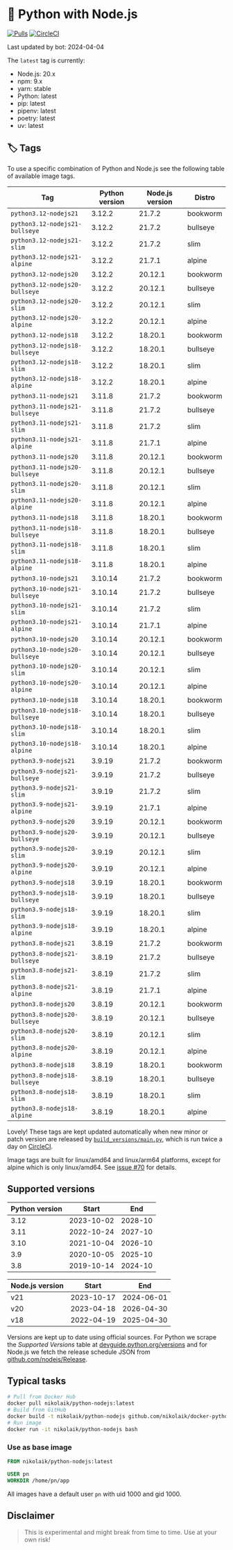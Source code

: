 # 🐳 Python with Node.js

[![Pulls](https://img.shields.io/docker/pulls/nikolaik/python-nodejs.svg?style=flat-square)](https://hub.docker.com/r/nikolaik/python-nodejs/)
[![CircleCI](https://img.shields.io/circleci/project/github/nikolaik/docker-python-nodejs.svg?style=flat-square)](https://circleci.com/gh/nikolaik/docker-python-nodejs)

Last updated by bot: 2024-04-04

The `latest` tag is currently:

- Node.js: 20.x
- npm: 9.x
- yarn: stable
- Python: latest
- pip: latest
- pipenv: latest
- poetry: latest
- uv: latest

## 🏷 Tags

To use a specific combination of Python and Node.js see the following table of available image tags.

<!-- TAGS_START -->

Tag | Python version | Node.js version | Distro
--- | --- | --- | ---
`python3.12-nodejs21` | 3.12.2 | 21.7.2 | bookworm
`python3.12-nodejs21-bullseye` | 3.12.2 | 21.7.2 | bullseye
`python3.12-nodejs21-slim` | 3.12.2 | 21.7.2 | slim
`python3.12-nodejs21-alpine` | 3.12.2 | 21.7.1 | alpine
`python3.12-nodejs20` | 3.12.2 | 20.12.1 | bookworm
`python3.12-nodejs20-bullseye` | 3.12.2 | 20.12.1 | bullseye
`python3.12-nodejs20-slim` | 3.12.2 | 20.12.1 | slim
`python3.12-nodejs20-alpine` | 3.12.2 | 20.12.1 | alpine
`python3.12-nodejs18` | 3.12.2 | 18.20.1 | bookworm
`python3.12-nodejs18-bullseye` | 3.12.2 | 18.20.1 | bullseye
`python3.12-nodejs18-slim` | 3.12.2 | 18.20.1 | slim
`python3.12-nodejs18-alpine` | 3.12.2 | 18.20.1 | alpine
`python3.11-nodejs21` | 3.11.8 | 21.7.2 | bookworm
`python3.11-nodejs21-bullseye` | 3.11.8 | 21.7.2 | bullseye
`python3.11-nodejs21-slim` | 3.11.8 | 21.7.2 | slim
`python3.11-nodejs21-alpine` | 3.11.8 | 21.7.1 | alpine
`python3.11-nodejs20` | 3.11.8 | 20.12.1 | bookworm
`python3.11-nodejs20-bullseye` | 3.11.8 | 20.12.1 | bullseye
`python3.11-nodejs20-slim` | 3.11.8 | 20.12.1 | slim
`python3.11-nodejs20-alpine` | 3.11.8 | 20.12.1 | alpine
`python3.11-nodejs18` | 3.11.8 | 18.20.1 | bookworm
`python3.11-nodejs18-bullseye` | 3.11.8 | 18.20.1 | bullseye
`python3.11-nodejs18-slim` | 3.11.8 | 18.20.1 | slim
`python3.11-nodejs18-alpine` | 3.11.8 | 18.20.1 | alpine
`python3.10-nodejs21` | 3.10.14 | 21.7.2 | bookworm
`python3.10-nodejs21-bullseye` | 3.10.14 | 21.7.2 | bullseye
`python3.10-nodejs21-slim` | 3.10.14 | 21.7.2 | slim
`python3.10-nodejs21-alpine` | 3.10.14 | 21.7.1 | alpine
`python3.10-nodejs20` | 3.10.14 | 20.12.1 | bookworm
`python3.10-nodejs20-bullseye` | 3.10.14 | 20.12.1 | bullseye
`python3.10-nodejs20-slim` | 3.10.14 | 20.12.1 | slim
`python3.10-nodejs20-alpine` | 3.10.14 | 20.12.1 | alpine
`python3.10-nodejs18` | 3.10.14 | 18.20.1 | bookworm
`python3.10-nodejs18-bullseye` | 3.10.14 | 18.20.1 | bullseye
`python3.10-nodejs18-slim` | 3.10.14 | 18.20.1 | slim
`python3.10-nodejs18-alpine` | 3.10.14 | 18.20.1 | alpine
`python3.9-nodejs21` | 3.9.19 | 21.7.2 | bookworm
`python3.9-nodejs21-bullseye` | 3.9.19 | 21.7.2 | bullseye
`python3.9-nodejs21-slim` | 3.9.19 | 21.7.2 | slim
`python3.9-nodejs21-alpine` | 3.9.19 | 21.7.1 | alpine
`python3.9-nodejs20` | 3.9.19 | 20.12.1 | bookworm
`python3.9-nodejs20-bullseye` | 3.9.19 | 20.12.1 | bullseye
`python3.9-nodejs20-slim` | 3.9.19 | 20.12.1 | slim
`python3.9-nodejs20-alpine` | 3.9.19 | 20.12.1 | alpine
`python3.9-nodejs18` | 3.9.19 | 18.20.1 | bookworm
`python3.9-nodejs18-bullseye` | 3.9.19 | 18.20.1 | bullseye
`python3.9-nodejs18-slim` | 3.9.19 | 18.20.1 | slim
`python3.9-nodejs18-alpine` | 3.9.19 | 18.20.1 | alpine
`python3.8-nodejs21` | 3.8.19 | 21.7.2 | bookworm
`python3.8-nodejs21-bullseye` | 3.8.19 | 21.7.2 | bullseye
`python3.8-nodejs21-slim` | 3.8.19 | 21.7.2 | slim
`python3.8-nodejs21-alpine` | 3.8.19 | 21.7.1 | alpine
`python3.8-nodejs20` | 3.8.19 | 20.12.1 | bookworm
`python3.8-nodejs20-bullseye` | 3.8.19 | 20.12.1 | bullseye
`python3.8-nodejs20-slim` | 3.8.19 | 20.12.1 | slim
`python3.8-nodejs20-alpine` | 3.8.19 | 20.12.1 | alpine
`python3.8-nodejs18` | 3.8.19 | 18.20.1 | bookworm
`python3.8-nodejs18-bullseye` | 3.8.19 | 18.20.1 | bullseye
`python3.8-nodejs18-slim` | 3.8.19 | 18.20.1 | slim
`python3.8-nodejs18-alpine` | 3.8.19 | 18.20.1 | alpine

<!-- TAGS_END -->

Lovely! These tags are kept updated automatically when new minor or patch version are released by [`build_versions/main.py`](./build_versions/main.py), which is run twice a day on [CircleCI](https://circleci.com/gh/nikolaik/docker-python-nodejs).

Image tags are built for linux/amd64 and linux/arm64 platforms, except for alpine which is only linux/amd64. See [issue #70](https://github.com/nikolaik/docker-python-nodejs/issues/70) for details.

## Supported versions

<!-- SUPPORTED_VERSIONS_START -->

Python version | Start | End
--- | --- | ---
3.12 | 2023-10-02 | 2028-10
3.11 | 2022-10-24 | 2027-10
3.10 | 2021-10-04 | 2026-10
3.9 | 2020-10-05 | 2025-10
3.8 | 2019-10-14 | 2024-10

Node.js version | Start | End
--- | --- | ---
v21 | 2023-10-17 | 2024-06-01
v20 | 2023-04-18 | 2026-04-30
v18 | 2022-04-19 | 2025-04-30

<!-- SUPPORTED_VERSIONS_END -->

Versions are kept up to date using official sources. For Python we scrape the _Supported Versions_ table at [devguide.python.org/versions](https://devguide.python.org/versions/#supported-versions) and for Node.js we fetch the release schedule JSON from [github.com/nodejs/Release](https://github.com/nodejs/Release/blob/main/schedule.json).

## Typical tasks

```bash
# Pull from Docker Hub
docker pull nikolaik/python-nodejs:latest
# Build from GitHub
docker build -t nikolaik/python-nodejs github.com/nikolaik/docker-python-nodejs
# Run image
docker run -it nikolaik/python-nodejs bash
```

### Use as base image

```Dockerfile
FROM nikolaik/python-nodejs:latest

USER pn
WORKDIR /home/pn/app
```

All images have a default user `pn` with uid 1000 and gid 1000.

## Disclaimer

> This is experimental and might break from time to time. Use at your own risk!
